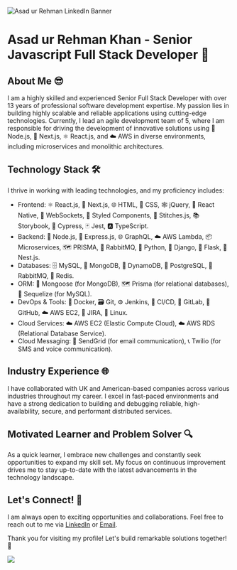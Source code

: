 
![Asad ur Rehman LinkedIn Banner](https://media.licdn.com/dms/image/D4D16AQGxfmhbLdLmVQ/profile-displaybackgroundimage-shrink_350_1400/0/1685471259308?e=1695859200&v=beta&t=f-vP3GoLDRBawS9_a6e0VPJ3a9NfN9TG3UormKqh1vc)

# Asad ur Rehman Khan - Senior Javascript Full Stack Developer 🚀

## About Me 😎

I am a highly skilled and experienced Senior Full Stack Developer with over 13 years of professional software development expertise. My passion lies in building highly scalable and reliable applications using cutting-edge technologies. Currently, I lead an agile development team of 5, where I am responsible for driving the development of innovative solutions using 🔧 Node.js, 🔗 Next.js, ⚛️ React.js, and ☁️ AWS in diverse environments, including microservices and monolithic architectures.

## Technology Stack 🛠️

I thrive in working with leading technologies, and my proficiency includes:

- Frontend: ⚛️ React.js, 🔗 Next.js, 🌐 HTML, 🎨 CSS, 🕸️ jQuery, 📱 React Native, 📶 WebSockets, 💅 Styled Components, 🧵 Stitches.js, 📚 Storybook, 🌲 Cypress, 🃏 Jest, 🅰️ TypeScript.
- Backend: 🔧 Node.js, 🚀 Express.js, 🌐 GraphQL, ☁️ AWS Lambda, 📦 Microservices, 🗺️ PRISMA, 🐇 RabbitMQ, 🐍 Python, 🎸 Django, 🍃 Flask, 🦅 Nest.js.
- Databases: 🗄️ MySQL, 🍃 MongoDB, 🔧 DynamoDB, 🐘 PostgreSQL, 🐇 RabbitMQ, 🔄 Redis.
- ORM: 🍃 Mongoose (for MongoDB), 🗺️ Prisma (for relational databases), 🔧 Sequelize (for MySQL).
- DevOps & Tools: 🐳 Docker, 🗃️ Git, ⚙️ Jenkins, 🔄 CI/CD, 🦊 GitLab, 🐙 GitHub, ☁️ AWS EC2, 📝 JIRA, 🐧 Linux.
- Cloud Services: ☁️ AWS EC2 (Elastic Compute Cloud), ☁️ AWS RDS (Relational Database Service).
- Cloud Messaging: 📧 SendGrid (for email communication), 📞 Twilio (for SMS and voice communication).

## Industry Experience 🌐

I have collaborated with UK and American-based companies across various industries throughout my career. I excel in fast-paced environments and have a strong dedication to building and debugging reliable, high-availability, secure, and performant distributed services.

## Motivated Learner and Problem Solver 🔍

As a quick learner, I embrace new challenges and constantly seek opportunities to expand my skill set. My focus on continuous improvement drives me to stay up-to-date with the latest advancements in the technology landscape.


## Let's Connect! 🤝

I am always open to exciting opportunities and collaborations. Feel free to reach out to me via [LinkedIn](https://www.linkedin.com/in/asadrehmankhan/) or [Email](hello@asadrehman.dev).

Thank you for visiting my profile! Let's build remarkable solutions together! 🚀

![](https://komarev.com/ghpvc/?username=jinnkhan88)
